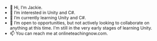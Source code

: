 - 👋 Hi, I’m Jackie.
- 👀 I’m interested in Unity and C#.
- 🌱 I’m currently learning Unity and C#.
- 💞️ I’m open to opportunities, but not actively looking to collaborate on anything at this time. I'm still in the very early stages of learning Unity.
- 📫 You can reach me at onlineteachingnow.com.

<!---
OnlineTeachingNow/OnlineTeachingNow is a ✨ special ✨ repository because its `README.md` (this file) appears on your GitHub profile.
You can click the Preview link to take a look at your changes.
--->
